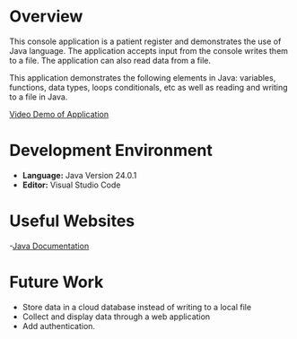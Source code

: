 # Overview

This console application is a patient register and demonstrates the use of Java language.
The application accepts input from the console writes them to a file. The application can also read data from a file.

This application demonstrates the following elements in Java: variables, functions, data types, loops conditionals, etc as well as reading and writing to a file in Java.

[Video Demo of Application](https://www.youtube.com/watch?v=LVVq2qI6q2Y)

# Development Environment

- **Language:** Java Version 24.0.1
- **Editor:** Visual Studio Code

# Useful Websites

-[Java Documentation](https://docs.oracle.com/en/java/index.html)

# Future Work

- Store data in a cloud database instead of writing to a local file
- Collect and display data through a web application
- Add authentication.
